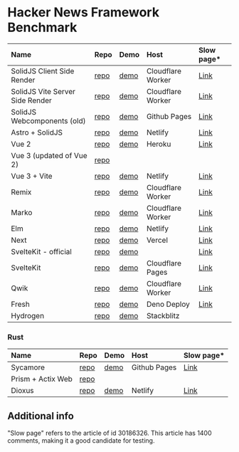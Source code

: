 # Hacker News Framework Benchmark

| Name | Repo | Demo  | Host | Slow page* | 
| :---        |    :----   |    :----   |          :--- | :--- |
| SolidJS Client Side Render | [repo](https://github.com/solidjs/solid-hackernews) | [demo](https://hackernews-csr.ryansolid.workers.dev/) | Cloudflare Worker | [Link](https://hackernews-csr.ryansolid.workers.dev/stories/30186326) |
| SolidJS Vite Server Side Render | [repo](https://github.com/solidjs/solid-hackernews/tree/vite-ssr) | [demo](https://hackernews.ryansolid.workers.dev/) | Cloudflare Worker | [Link](https://hackernews.ryansolid.workers.dev/stories/30186326) |
| SolidJS Webcomponents (old) | [repo](https://github.com/ryansolid/solid-hackernews-app) | [demo](https://ryansolid.github.io/solid-hackernews-app/) | Github Pages | [Link](https://ryansolid.github.io/solid-hackernews-app/#/stories/30186326) |
| Astro + SolidJS | [repo](https://github.com/ryansolid/astro-solid-hackernews) | [demo](https://astro-solid-hn.netlify.app/) | Netlify | [Link](https://astro-solid-hn.netlify.app/stories/30186326) |
| Vue 2 | [repo](https://github.com/vuejs/vue-hackernews-2.0) | [demo](https://vue-hn.herokuapp.com/top) | Heroku | [Link](https://vue-hn.herokuapp.com/item/30186326) |
| Vue 3 (updated of Vue 2) | [repo](https://github.com/raukaute/vue-hackernews-3.0)| | |  |
| Vue 3 + Vite | [repo](https://github.com/visualfanatic/vue-hackernews-3.0)| [demo](https://vue-hn.netlify.app/) | Netlify | [Link](https://vue-hn.netlify.app/item/30186326) |
| Remix | [repo](https://github.com/ryansolid/remix-hackernews) | [demo](https://remix-hackernews.ryansolid.workers.dev/) | Cloudflare Worker | [Link](https://remix-hackernews.ryansolid.workers.dev/stories/30186326) |
| Marko | [repo](https://github.com/ryansolid/marko-hackernews) | [demo](https://marko-hackernews.ryansolid.workers.dev/) | Cloudflare Worker | [Link](https://marko-hackernews.ryansolid.workers.dev/stories/30186326) |
| Elm | [repo](https://github.com/dillonkearns/elm-pages/tree/serverless-latest/examples/hackernews) | [demo](https://hacker-news-elm-pages.netlify.app) | Netlify | [Link](https://hacker-news-elm-pages.netlify.app/stories/30186326) |
| Next | [repo](https://github.com/ryansolid/next-hackernews) | [demo](https://next-hackernews-olive.vercel.app/) | Vercel | [Link](https://next-hackernews-olive.vercel.app/stories/30186326) |
| SvelteKit - official | [repo](https://github.com/sveltejs/sites/tree/master/sites/hn.svelte.dev) | [demo](https://hn.svelte.dev) | | [Link](https://hn.svelte.dev/item/30186326) |
| SvelteKit | [repo](https://github.com/ryansolid/svelte-hackernews) | [demo](https://svelte-hackernews.pages.dev/) | Cloudflare Pages |[Link](https://svelte-hackernews.pages.dev/stories/30186326) |
| Qwik | [repo](https://github.com/ryansolid/qwik-hackernews) | [demo](https://qwik-hackernews.ryansolid.workers.dev/) | Cloudflare Worker |[Link](https://qwik-hackernews.ryansolid.workers.dev/stories/30186326) |
| Fresh | [repo](https://github.com/ryansolid/fresh-hackernews) | [demo](https://ryansolid-fresh-hackernews.deno.dev/) | Deno Deploy |[Link](https://ryansolid-fresh-hackernews.deno.dev/stories/30186326) |
| Hydrogen | [repo](https://github.com/ryansolid/hydrogen-hackernews) | [demo](https://stackblitz.com/edit/github-gaqlxp) | Stackblitz |  |


### Rust

| Name | Repo | Demo | Host | Slow page* |
| :---        |    :----   |    :----   |  :--- | :--- |
| Sycamore | [repo](https://github.com/sycamore-rs/hackernews-sycamore) | [demo](https://sycamore-rs.github.io/hackernews-sycamore/ ) | Github Pages | [Link](https://sycamore-rs.github.io/hackernews-sycamore/item/30186326) |
| Prism + Actix Web | [repo](https://github.com/kaleidawave/hackernews-prism) | | | |
| Dioxus | [repo](https://github.com/birkskyum/dioxus-hackernews-clone) | [demo](https://dioxus-hackernews.netlify.app/) | Netlify | [Link](https://dioxus-hackernews.netlify.app/item/30186326) |

## Additional info

"Slow page" refers to the article of id 30186326. This article has 1400 comments, making it a good candidate for testing.
